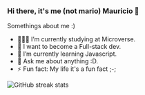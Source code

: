 ### Hi there, it's me (not mario) Mauricio 👋

<!--
**mauriciomonta/mauriciomonta** is a ✨ _special_ ✨ repository because its `README.md` (this file) appears on your GitHub profile.
-->
Somethings about me :)

- 👨🏻‍🎓 I’m currently studying at Microverse.
- 💭 I want to become a Full-stack dev.
- 🌱 I’m currently learning Javascript.
- 💬 Ask me about anything :D.
- ⚡ Fun fact: My life it's a fun fact ;-;

![GitHub streak stats](https://github-readme-streak-stats.herokuapp.com/?user=mauriciomonta)  
